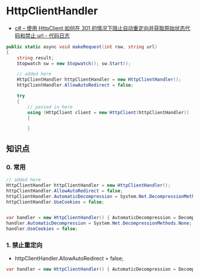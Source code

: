 # HttpClientHandler

- [c# &#8211; 使用 HttpClient,如何在 301 的情况下阻止自动重定向并获取原始状态代码和禁止 url - 代码日志](https://codeday.me/bug/20180612/177805.html)

```c#
public static async void makeRequest(int row, string url)
{
    string result;
    Stopwatch sw = new Stopwatch(); sw.Start();

    // added here
    HttpClientHandler httpClientHandler = new HttpClientHandler();
    httpClientHandler.AllowAutoRedirect = false;

    try
    {
        // passed in here
        using (HttpClient client = new HttpClient(httpClientHandler))
        {

        }
```

## 知识点

### 0. 常用

```c#
// added here
HttpClientHandler httpClientHandler = new HttpClientHandler();
httpClientHandler.AllowAutoRedirect = false;
httpClientHandler.AutomaticDecompression = System.Net.DecompressionMethods.None;
httpClientHandler.UseCookies = false;


var handler = new HttpClientHandler() { AutomaticDecompression = DecompressionMethods.None };
handler.AutomaticDecompression = System.Net.DecompressionMethods.None;
handler.UseCookies = false;
```

### 1. 禁止重定向

- httpClientHandler.AllowAutoRedirect = false;

```c#
var handler = new HttpClientHandler() { AutomaticDecompression = DecompressionMethods.None, UseCookies = false };
```
